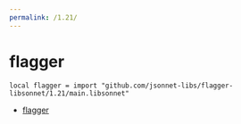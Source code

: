 ```yaml
---
permalink: /1.21/
---
```


# flagger

```jsonnet
local flagger = import "github.com/jsonnet-libs/flagger-libsonnet/1.21/main.libsonnet"
```



* [flagger](flagger/index.md)